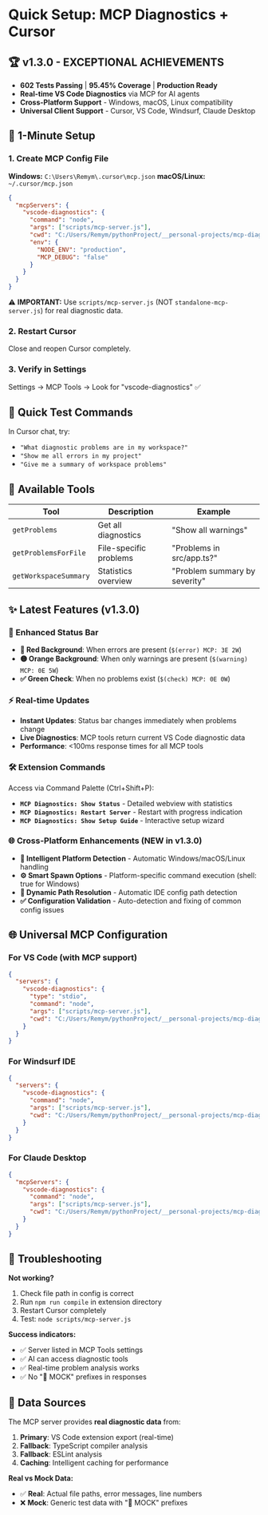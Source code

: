 # Quick Setup: MCP Diagnostics + Cursor

## 🏆 **v1.3.0 - EXCEPTIONAL ACHIEVEMENTS**
- **602 Tests Passing** | **95.45% Coverage** | **Production Ready**
- **Real-time VS Code Diagnostics** via MCP for AI agents
- **Cross-Platform Support** - Windows, macOS, Linux compatibility
- **Universal Client Support** - Cursor, VS Code, Windsurf, Claude Desktop

## 🚀 1-Minute Setup

### 1. Create MCP Config File
**Windows:** `C:\Users\Remym\.cursor\mcp.json`
**macOS/Linux:** `~/.cursor/mcp.json`

```json
{
  "mcpServers": {
    "vscode-diagnostics": {
      "command": "node",
      "args": ["scripts/mcp-server.js"],
      "cwd": "C:/Users/Remym/pythonProject/__personal-projects/mcp-diagnostics-extension",
      "env": {
        "NODE_ENV": "production",
        "MCP_DEBUG": "false"
      }
    }
  }
}
```

⚠️ **IMPORTANT:** Use `scripts/mcp-server.js` (NOT `standalone-mcp-server.js`) for real diagnostic data.

### 2. Restart Cursor
Close and reopen Cursor completely.

### 3. Verify in Settings
Settings → MCP Tools → Look for "vscode-diagnostics" ✅

## 🧪 Quick Test Commands

In Cursor chat, try:
- `"What diagnostic problems are in my workspace?"`
- `"Show me all errors in my project"`
- `"Give me a summary of workspace problems"`

## 🔧 Available Tools

| Tool | Description | Example |
|------|-------------|---------|
| `getProblems` | Get all diagnostics | "Show all warnings" |
| `getProblemsForFile` | File-specific problems | "Problems in src/app.ts?" |
| `getWorkspaceSummary` | Statistics overview | "Problem summary by severity" |

## ✨ Latest Features (v1.3.0)

### 🎨 Enhanced Status Bar
- **🔴 Red Background**: When errors are present (`$(error) MCP: 3E 2W`)
- **🟡 Orange Background**: When only warnings are present (`$(warning) MCP: 0E 5W`)
- **✅ Green Check**: When no problems exist (`$(check) MCP: 0E 0W`)

### ⚡ Real-time Updates
- **Instant Updates**: Status bar changes immediately when problems change
- **Live Diagnostics**: MCP tools return current VS Code diagnostic data
- **Performance**: <100ms response times for all MCP tools

### 🛠️ Extension Commands
Access via Command Palette (Ctrl+Shift+P):
- **`MCP Diagnostics: Show Status`** - Detailed webview with statistics
- **`MCP Diagnostics: Restart Server`** - Restart with progress indication
- **`MCP Diagnostics: Show Setup Guide`** - Interactive setup wizard

### 🌐 Cross-Platform Enhancements (NEW in v1.3.0)
- **🔧 Intelligent Platform Detection** - Automatic Windows/macOS/Linux handling
- **⚙️ Smart Spawn Options** - Platform-specific command execution (shell: true for Windows)
- **📁 Dynamic Path Resolution** - Automatic IDE config path detection
- **✅ Configuration Validation** - Auto-detection and fixing of common config issues

## 🌐 Universal MCP Configuration

### For VS Code (with MCP support)
```json
{
  "servers": {
    "vscode-diagnostics": {
      "type": "stdio",
      "command": "node",
      "args": ["scripts/mcp-server.js"],
      "cwd": "C:/Users/Remym/pythonProject/__personal-projects/mcp-diagnostics-extension"
    }
  }
}
```

### For Windsurf IDE
```json
{
  "servers": {
    "vscode-diagnostics": {
      "command": "node",
      "args": ["scripts/mcp-server.js"],
      "cwd": "C:/Users/Remym/pythonProject/__personal-projects/mcp-diagnostics-extension"
    }
  }
}
```

### For Claude Desktop
```json
{
  "mcpServers": {
    "vscode-diagnostics": {
      "command": "node",
      "args": ["scripts/mcp-server.js"],
      "cwd": "C:/Users/Remym/pythonProject/__personal-projects/mcp-diagnostics-extension"
    }
  }
}
```

## 🐛 Troubleshooting

**Not working?**
1. Check file path in config is correct
2. Run `npm run compile` in extension directory
3. Restart Cursor completely
4. Test: `node scripts/mcp-server.js`

**Success indicators:**
- ✅ Server listed in MCP Tools settings
- ✅ AI can access diagnostic tools
- ✅ Real-time problem analysis works
- ✅ No "🧪 MOCK" prefixes in responses

## 🎯 Data Sources

The MCP server provides **real diagnostic data** from:
1. **Primary**: VS Code extension export (real-time)
2. **Fallback**: TypeScript compiler analysis
3. **Fallback**: ESLint analysis
4. **Caching**: Intelligent caching for performance

**Real vs Mock Data:**
- ✅ **Real**: Actual file paths, error messages, line numbers
- ❌ **Mock**: Generic test data with "🧪 MOCK" prefixes
